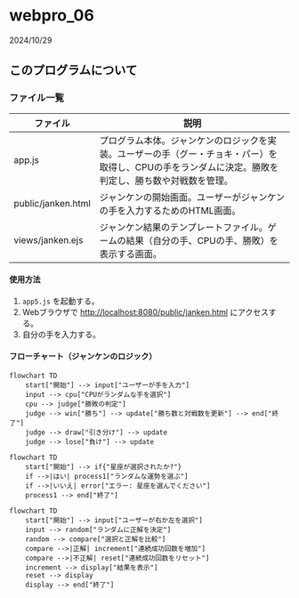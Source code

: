 # webpro_06
2024/10/29

## このプログラムについて

### ファイル一覧

| ファイル | 説明 |
| - | - |
| app.js | プログラム本体。ジャンケンのロジックを実装。ユーザーの手（グー・チョキ・パー）を取得し、CPUの手をランダムに決定。勝敗を判定し、勝ち数や対戦数を管理。 |
| public/janken.html | ジャンケンの開始画面。ユーザーがジャンケンの手を入力するためのHTML画面。 |
| views/janken.ejs | ジャンケン結果のテンプレートファイル。ゲームの結果（自分の手、CPUの手、勝敗）を表示する画面。 |

#### 使用方法
1. `app5.js` を起動する。
2. Webブラウザで [http://localhost:8080/public/janken.html](http://localhost:8080/public/janken.html) にアクセスする。
3. 自分の手を入力する。

#### フローチャート（ジャンケンのロジック）

```mermaid
flowchart TD
    start["開始"] --> input["ユーザーが手を入力"]
    input --> cpu["CPUがランダムな手を選択"]
    cpu --> judge["勝敗の判定"]
    judge --> win["勝ち"] --> update["勝ち数と対戦数を更新"] --> end["終了"]
    judge --> draw["引き分け"] --> update
    judge --> lose["負け"] --> update

flowchart TD
    start["開始"] --> if{"星座が選択されたか?"}
    if -->|はい| process1["ランダムな運勢を選ぶ"]
    if -->|いいえ| error["エラー: 星座を選んでください"]
    process1 --> end["終了"]

flowchart TD
    start["開始"] --> input["ユーザーが右か左を選択"]
    input --> random["ランダムに正解を決定"]
    random --> compare["選択と正解を比較"]
    compare -->|正解| increment["連続成功回数を増加"]
    compare -->|不正解| reset["連続成功回数をリセット"]
    increment --> display["結果を表示"]
    reset --> display
    display --> end["終了"]
